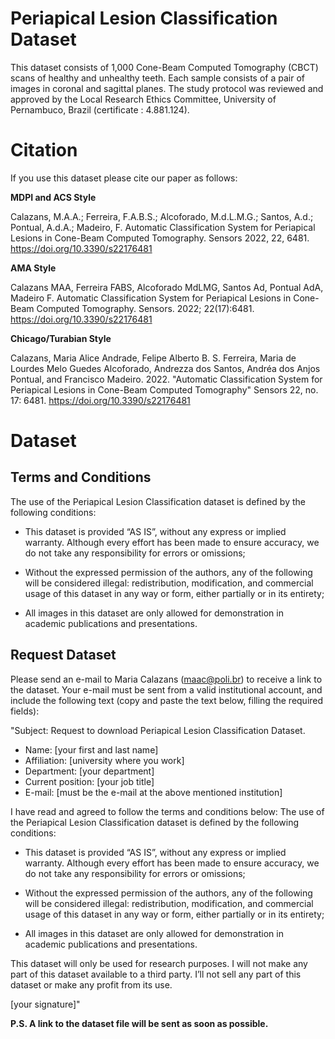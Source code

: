 # Periapical Lesion Classification Dataset

This dataset consists of 1,000 Cone-Beam Computed Tomography (CBCT) scans of healthy and unhealthy teeth. Each sample consists of a pair of images in coronal and sagittal planes. The study protocol was reviewed and approved by the Local Research Ethics Committee, University of Pernambuco, Brazil (certificate : 4.881.124).

# Citation

If you use this dataset please cite our paper as follows:

**MDPI and ACS Style**

Calazans, M.A.A.; Ferreira, F.A.B.S.; Alcoforado, M.d.L.M.G.; Santos, A.d.; Pontual, A.d.A.; Madeiro, F. Automatic Classification System for Periapical Lesions in Cone-Beam Computed Tomography. Sensors 2022, 22, 6481. https://doi.org/10.3390/s22176481

**AMA Style**

Calazans MAA, Ferreira FABS, Alcoforado MdLMG, Santos Ad, Pontual AdA, Madeiro F. Automatic Classification System for Periapical Lesions in Cone-Beam Computed Tomography. Sensors. 2022; 22(17):6481. https://doi.org/10.3390/s22176481

**Chicago/Turabian Style**

Calazans, Maria Alice Andrade, Felipe Alberto B. S. Ferreira, Maria de Lourdes Melo Guedes Alcoforado, Andrezza dos Santos, Andréa dos Anjos Pontual, and Francisco Madeiro. 2022. "Automatic Classification System for Periapical Lesions in Cone-Beam Computed Tomography" Sensors 22, no. 17: 6481. https://doi.org/10.3390/s22176481

# Dataset

## Terms and Conditions

The use of the Periapical Lesion Classification dataset is defined by the following conditions:

* This dataset is provided “AS IS”, without any express or implied warranty. Although every effort has been made to ensure accuracy, we do not take any responsibility for errors or omissions;

* Without the expressed permission of the authors, any of the following will be considered illegal: redistribution, modification, and commercial usage of this dataset in any way or form, either partially or in its entirety;

* All images in this dataset are only allowed for demonstration in academic publications and presentations.

## Request Dataset

Please send an e-mail to Maria Calazans (maac@poli.br) to receive a link to the dataset. Your e-mail must be sent from a valid institutional account, and include the following text (copy and paste the text below, filling the required fields):

"Subject: Request to download Periapical Lesion Classification Dataset.

* Name: [your first and last name]
* Affiliation: [university where you work]
* Department: [your department]
* Current position: [your job title]
* E-mail: [must be the e-mail at the above mentioned institution]

I have read and agreed to follow the terms and conditions below: The use of the Periapical Lesion Classification dataset is defined by the following conditions:

* This dataset is provided “AS IS”, without any express or implied warranty. Although every effort has been made to ensure accuracy, we do not take any responsibility for errors or omissions;

* Without the expressed permission of the authors, any of the following will be considered illegal: redistribution, modification, and commercial usage of this dataset in any way or form, either partially or in its entirety;

* All images in this dataset are only allowed for demonstration in academic publications and presentations.

This dataset will only be used for research purposes. I will not make any part of this dataset available to a third party. I’ll not sell any part of this dataset or make any profit from its use.

[your signature]"  

**P.S. A link to the dataset file will be sent as soon as possible.**
